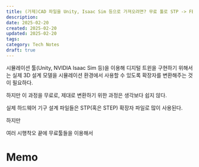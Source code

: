 ```yaml
---
title: (가제)CAD 파일을 Unity, Isaac Sim 등으로 가져오려면? 무료 툴로 STP -> FBX 변환하는 법
description: 
date: 2025-02-20
created: 2025-02-20
updated: 2025-02-20
tags: 
category: Tech Notes
draft: true
---
```


시뮬레이션 툴(Unity, NVIDIA Isaac Sim 등)을 이용해 디지털 트윈을 구현하기 위해서는 실제 3D 설계 모델을 시뮬레이션 환경에서 사용할 수 있도록 확장자를 변환해주는 것이 필요하다.

하지만 이 과정을 무료로, 제대로 변환하기 위한 과정은 생각보다 쉽지 않다.

실제 하드웨어 기구 설계 파일들은 STP(혹은 STEP) 확장자 파일로 많이 사용된다.

하지만 


여러 시행착오 끝에 무료툴들을 이용해서 





# Memo





